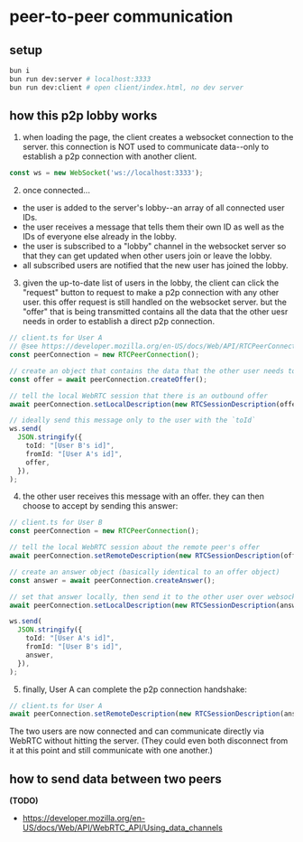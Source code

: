 # peer-to-peer communication

## setup

```bash
bun i
bun run dev:server # localhost:3333
bun run dev:client # open client/index.html, no dev server
```

## how this p2p lobby works

1. when loading the page, the client creates a websocket connection to the server. this connection is NOT used to communicate data--only to establish a p2p connection with another client.

```ts
const ws = new WebSocket('ws://localhost:3333');
```

2. once connected...

- the user is added to the server's lobby--an array of all connected user IDs.
- the user receives a message that tells them their own ID as well as the IDs of everyone else already in the lobby.
- the user is subscribed to a "lobby" channel in the websocket server so that they can get updated when other users join or leave the lobby.
- all subscribed users are notified that the new user has joined the lobby.

3. given the up-to-date list of users in the lobby, the client can click the "request" button to request to make a p2p connection with any other user. this offer request is still handled on the websocket server. but the "offer" that is being transmitted contains all the data that the other uesr needs in order to establish a direct p2p connection.

```ts
// client.ts for User A
// @see https://developer.mozilla.org/en-US/docs/Web/API/RTCPeerConnection
const peerConnection = new RTCPeerConnection();

// create an object that contains the data that the other user needs to establish a direct p2p connection
const offer = await peerConnection.createOffer();

// tell the local WebRTC session that there is an outbound offer
await peerConnection.setLocalDescription(new RTCSessionDescription(offer));

// ideally send this message only to the user with the `toId`
ws.send(
  JSON.stringify({
    toId: "[User B's id]",
    fromId: "[User A's id]",
    offer,
  }),
);
```

4. the other user receives this message with an offer. they can then choose to accept by sending this answer:

```ts
// client.ts for User B
const peerConnection = new RTCPeerConnection();

// tell the local WebRTC session about the remote peer's offer
await peerConnection.setRemoteDescription(new RTCSessionDescription(offer));

// create an answer object (basically identical to an offer object)
const answer = await peerConnection.createAnswer();

// set that answer locally, then send it to the other user over websocket
await peerConnection.setLocalDescription(new RTCSessionDescription(answer));

ws.send(
  JSON.stringify({
    toId: "[User A's id]",
    fromId: "[User B's id]",
    answer,
  }),
);
```

5. finally, User A can complete the p2p connection handshake:

```ts
// client.ts for User A
await peerConnection.setRemoteDescription(new RTCSessionDescription(answer));
```

The two users are now connected and can communicate directly via WebRTC without hitting the server. (They could even both disconnect from it at this point and still communicate with one another.)

## how to send data between two peers

**(TODO)**

- https://developer.mozilla.org/en-US/docs/Web/API/WebRTC_API/Using_data_channels
